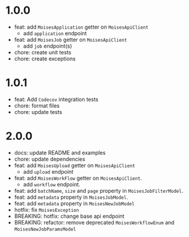 # 1.0.0
- feat: add `MoisesApplication` getter on `MoisesApiClient`
    - add `application` endpoint  
- feat: add `MoisesJob` getter on `MoisesApiClient`
    - add `job` endpoint(s)  
- chore: create unit tests
- chore: create exceptions


# 1.0.1
- feat: Add `Codecov` integration tests
- chore: format files
- chore: update tests

# 2.0.0
- docs: update README and examples
- chore: update dependencies
- feat: add `MoisesUpload` getter on `MoisesApiClient`
    - add `upload` endpoint  
- feat: add `MoisesWorkFlow` getter on `MoisesApiClient`.
    - add `workflow` endpoint.
- feat: add `batchName`, `size` and `page` property in `MoisesJobFilterModel`.
- feat: add `metadata` property in `MoisesJobModel`.
- feat: add `metadata` property in `MoisesNewJobModel` 
- hotfix: fix `MoisesException`
- BREAKING: hotfix: change base api endpoint
- BREAKING: refactor: remove deprecated  `MoisesWorkflowEnum` and `MoisesNewJobParamsModel` 
